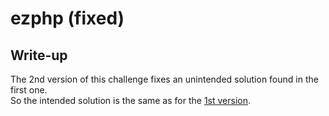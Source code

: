# ezphp (fixed)

## Write-up

The 2nd version of this challenge fixes an unintended solution found in the first one.  
So the intended solution is the same as for the [1st version](../ezphp).
